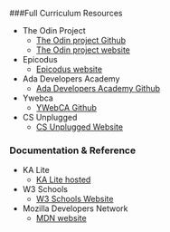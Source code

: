###Full Curriculum Resources
 * The Odin Project
   * [The Odin project Github](https://github.com/theodinproject/curriculum) 
   * [The Odin project website](http://www.theodinproject.com/courses?ref=home)
 * Epicodus
   * [Epicodus website](https://www.learnhowtoprogram.com/courses)
 * Ada Developers Academy
   * [Ada Developers Academy Github](https://github.com/Ada-Developers-Academy)
 * Ywebca
   * [YWebCA Github](https://github.com/YWebCA/YWebCA/wiki/software-engineering)
 * CS Unplugged
   * [CS Unplugged Website](http://csunplugged.org/curriculum-links/#ACM_K12_Model_Curriculum)
   
### Documentation & Reference
 * KA Lite
    * [KA Lite hosted](http://demo.learningequality.org/learn/khan/computing/)
 * W3 Schools
    * [W3 Schools Website](http://www.w3schools.com/)
 * Mozilla Developers Network
    * [MDN website](https://developer.mozilla.org/en-US/docs/Web/HTML)
